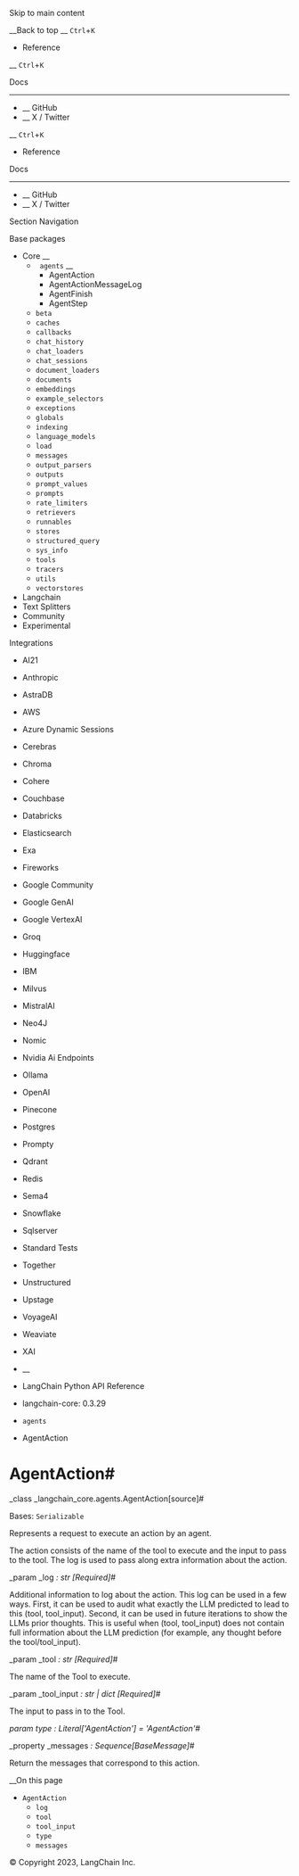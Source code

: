 Skip to main content

__Back to top __ `Ctrl`+`K`

  * Reference 

__ `Ctrl`+`K`

Docs

______

  * __ GitHub
  * __ X / Twitter

__ `Ctrl`+`K`

  * Reference 

Docs

______

  * __ GitHub
  * __ X / Twitter

Section Navigation

Base packages

  * Core __
    * ` agents` __
      * AgentAction
      * AgentActionMessageLog
      * AgentFinish
      * AgentStep
    * `beta`
    * `caches`
    * `callbacks`
    * `chat_history`
    * `chat_loaders`
    * `chat_sessions`
    * `document_loaders`
    * `documents`
    * `embeddings`
    * `example_selectors`
    * `exceptions`
    * `globals`
    * `indexing`
    * `language_models`
    * `load`
    * `messages`
    * `output_parsers`
    * `outputs`
    * `prompt_values`
    * `prompts`
    * `rate_limiters`
    * `retrievers`
    * `runnables`
    * `stores`
    * `structured_query`
    * `sys_info`
    * `tools`
    * `tracers`
    * `utils`
    * `vectorstores`
  * Langchain
  * Text Splitters
  * Community
  * Experimental

Integrations

  * AI21
  * Anthropic
  * AstraDB
  * AWS
  * Azure Dynamic Sessions
  * Cerebras
  * Chroma
  * Cohere
  * Couchbase
  * Databricks
  * Elasticsearch
  * Exa
  * Fireworks
  * Google Community
  * Google GenAI
  * Google VertexAI
  * Groq
  * Huggingface
  * IBM
  * Milvus
  * MistralAI
  * Neo4J
  * Nomic
  * Nvidia Ai Endpoints
  * Ollama
  * OpenAI
  * Pinecone
  * Postgres
  * Prompty
  * Qdrant
  * Redis
  * Sema4
  * Snowflake
  * Sqlserver
  * Standard Tests
  * Together
  * Unstructured
  * Upstage
  * VoyageAI
  * Weaviate
  * XAI

  * __
  * LangChain Python API Reference
  * langchain-core: 0.3.29
  * `agents`
  * AgentAction

# AgentAction#

_class _langchain_core.agents.AgentAction[source]#

    

Bases: `Serializable`

Represents a request to execute an action by an agent.

The action consists of the name of the tool to execute and the input to pass
to the tool. The log is used to pass along extra information about the action.

_param _log _: str_ _[Required]_#

    

Additional information to log about the action. This log can be used in a few
ways. First, it can be used to audit what exactly the LLM predicted to lead to
this (tool, tool_input). Second, it can be used in future iterations to show
the LLMs prior thoughts. This is useful when (tool, tool_input) does not
contain full information about the LLM prediction (for example, any thought
before the tool/tool_input).

_param _tool _: str_ _[Required]_#

    

The name of the Tool to execute.

_param _tool_input _: str | dict_ _[Required]_#
    

The input to pass in to the Tool.

_param _type _: Literal['AgentAction']__ = 'AgentAction'_#

    

_property _messages _: Sequence[BaseMessage]_#

    

Return the messages that correspond to this action.

__On this page

  * `AgentAction`
    * `log`
    * `tool`
    * `tool_input`
    * `type`
    * `messages`

© Copyright 2023, LangChain Inc.